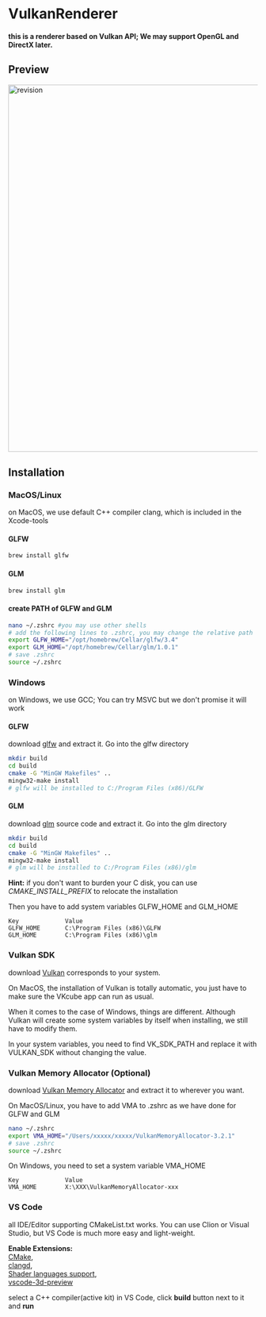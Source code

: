 # VulkanRenderer
#### this is a renderer based on Vulkan API; We may support OpenGL and DirectX later.

## Preview
<img width="912" height="740" alt="revision" src="https://github.com/user-attachments/assets/78bbeeb5-116a-4b01-9731-05746817519b" />

## Installation
### MacOS/Linux
on MacOS, we use default C++ compiler clang, which is included in the Xcode-tools

#### GLFW

```bash
brew install glfw
```

#### GLM

```bash 
brew install glm
```

#### create PATH of GLFW and GLM

``` bash
nano ~/.zshrc #you may use other shells
# add the following lines to .zshrc, you may change the relative path
export GLFW_HOME="/opt/homebrew/Cellar/glfw/3.4"
export GLM_HOME="/opt/homebrew/Cellar/glm/1.0.1"
# save .zshrc
source ~/.zshrc
```

### Windows
on Windows, we use GCC; You can try MSVC but we don't promise it will work

#### GLFW
download [glfw](https://www.glfw.org) and extract it. Go into the glfw directory
```bash
mkdir build
cd build
cmake -G "MinGW Makefiles" ..
mingw32-make install
# glfw will be installed to C:/Program Files (x86)/GLFW
```

#### GLM
download [glm](https://github.com/g-truc/glm/releases/tag/1.0.1) source code and extract it. Go into the glm directory

```bash
mkdir build
cd build
cmake -G "MinGW Makefiles" ..
mingw32-make install
# glm will be installed to C:/Program Files (x86)/glm
```

**Hint:** if you don't want to burden your C disk, you can use *CMAKE_INSTALL_PREFIX* to relocate the installation 

Then you have to add system variables GLFW_HOME and GLM_HOME
```
Key             Value
GLFW_HOME       C:\Program Files (x86)\GLFW
GLM_HOME        C:\Program Files (x86)\glm
```

### Vulkan SDK
download [Vulkan](https://vulkan.lunarg.com) corresponds to your system.

On MacOS, the installation of Vulkan is totally automatic, you just have to make sure the VKcube app can run as usual.

When it comes to the case of Windows, things are different. Although Vulkan will create some system variables by itself when installing, we still have to modify them.

In your system variables, you need to find VK_SDK_PATH and replace it with VULKAN_SDK without changing the value.

### Vulkan Memory Allocator (Optional)

download [Vulkan Memory Allocator](https://github.com/GPUOpen-LibrariesAndSDKs/VulkanMemoryAllocator) and extract it to wherever you want.

On MacOS/Linux, you have to add VMA to .zshrc as we have done for GLFW and GLM

```bash
nano ~/.zshrc
export VMA_HOME="/Users/xxxxx/xxxxx/VulkanMemoryAllocator-3.2.1"
# save .zshrc
source ~/.zshrc
```

On Windows, you need to set a system variable VMA_HOME

```
Key             Value
VMA_HOME        X:\XXX\VulkanMemoryAllocator-xxx 
```

### VS Code
all IDE/Editor supporting CMakeList.txt works. You can use Clion or Visual Studio, but VS Code is much more easy and light-weight.

**Enable Extensions:**  
[CMake](https://marketplace.visualstudio.com/items?itemName=ms-vscode.cmake-tools),  
[clangd](https://marketplace.visualstudio.com/items?itemName=llvm-vs-code-extensions.vscode-clangd),  
[Shader languages support](https://marketplace.visualstudio.com/items?itemName=slevesque.shader),  
[vscode-3d-preview](https://marketplace.visualstudio.com/items?itemName=bierner.3d-preview)

select a C++ compiler(active kit) in VS Code, click **build** button next to it and **run**


